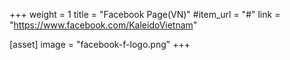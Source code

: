 +++
weight = 1
title = "Facebook Page(VN)"
#item_url = "#"
link = "https://www.facebook.com/KaleidoVietnam"

[asset]
  image = "facebook-f-logo.png"
+++


